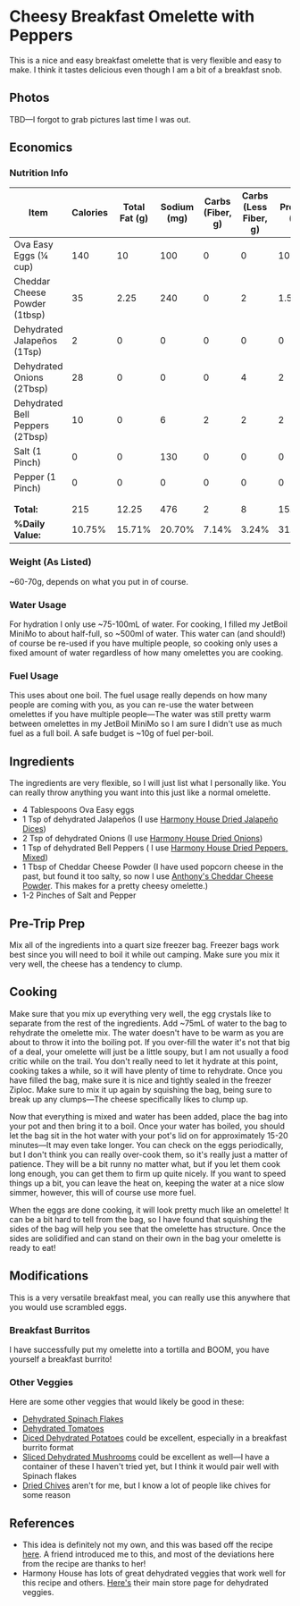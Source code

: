 # Cheesy Breakfast Omelette with Peppers

This is a nice and easy breakfast omelette that is very flexible and easy to make. I think it tastes delicious even though I am a bit of a breakfast snob.

## Photos

TBD—I forgot to grab pictures last time I was out.

## Economics

### Nutrition Info

| Item                            | Calories | Total Fat (g) | Sodium (mg) | Carbs (Fiber, g) | Carbs (Less Fiber, g) | Protein (g) |
|---------------------------------|----------|---------------|-------------|------------------|-----------------------|-------------|
| Ova Easy Eggs (¼ cup)           | 140      | 10            | 100         | 0                | 0                     | 10          |
| Cheddar Cheese Powder (1tbsp)   | 35       | 2.25          | 240         | 0                | 2                     | 1.5         |
| Dehydrated Jalapeños (1Tsp)     | 2        | 0             | 0           | 0                | 0                     | 0           |
| Dehydrated Onions (2Tbsp)       | 28       | 0             | 0           | 0                | 4                     | 2           |
| Dehydrated Bell Peppers (2Tbsp) | 10       | 0             | 6           | 2                | 2                     | 2           |
| Salt (1 Pinch)                  | 0        | 0             | 130         | 0                | 0                     | 0           |
| Pepper (1 Pinch)                | 0        | 0             | 0           | 0                | 0                     | 0           |
|                                 |          |               |             |                  |                       |             |
|                                 |          |               |             |                  |                       |             |
| **Total:**                      | 215      | 12.25         | 476         | 2                | 8                     | 15.5        |
| **%Daily Value:**               | 10.75%   | 15.71%        | 20.70%      | 7.14%            | 3.24%                 | 31.00%      |

### Weight (As Listed)

~60-70g, depends on what you put in of course.

### Water Usage

For hydration I only use ~75-100mL of water. For cooking, I filled my JetBoil MiniMo to about half-full, so ~500ml of water. This water can (and should!) of course be re-used if you have multiple people, so cooking only uses a fixed amount of water regardless of how many omelettes you are cooking.

### Fuel Usage

This uses about one boil. The fuel usage really depends on how many people are coming with you, as you can re-use the water between omelettes if you have multiple people—The water was still pretty warm between omelettes in my JetBoil MiniMo so I am sure I didn't use as much fuel as a full boil. A safe budget is ~10g of fuel per-boil.

## Ingredients

The ingredients are very flexible, so I will just list what I personally like. You can really throw anything you want into this just like a normal omelette.

* 4 Tablespoons Ova Easy eggs
* 1 Tsp of dehydrated Jalapeños (I use [Harmony House Dried Jalapeño Dices](https://www.harmonyhousefoods.com/Dried-Jalapeno-Dices-6-oz_p_1732.html))
* 2 Tsp of dehydrated Onions (I use [Harmony House Dried Onions](https://www.harmonyhousefoods.com/Dried-Onions-14-oz_p_1746.html))
* 1 Tsp of dehydrated Bell Peppers ( I use [Harmony House Dried Peppers, Mixed](https://www.harmonyhousefoods.com/Dried-Peppers-Mixed-10-oz_p_1756.html))
* 1 Tbsp of Cheddar Cheese Powder (I have used popcorn cheese in the past, but found it too salty, so now I use [Anthony's Cheddar Cheese Powder](https://www.anthonysgoods.com/products/anthonys-premium-cheddar-cheese-powder-gluten-free-no-artificial-colors?variant=3765643542558). This makes for a pretty cheesy omelette.)
* 1-2 Pinches of Salt and Pepper

## Pre-Trip Prep

Mix all of the ingredients into a quart size freezer bag. Freezer bags work best since you will need to boil it while out camping. Make sure you mix it very well, the cheese has a tendency to clump.

## Cooking

Make sure that you mix up everything very well, the egg crystals like to separate from the rest of the ingredients. Add ~75mL of water to the bag to rehydrate the omelette mix. The water doesn't have to be warm as you are about to throw it into the boiling pot. If you over-fill the water it's not that big of a deal, your omelette will just be a little soupy, but I am not usually a food critic while on the trail. You don't really need to let it hydrate at this point, cooking takes a while, so it will have plenty of time to rehydrate. Once you have filled the bag, make sure it is nice and tightly sealed in the freezer Ziploc. Make sure to mix it up again by squishing the bag, being sure to break up any clumps—The cheese specifically likes to clump up.

Now that everything is mixed and water has been added, place the bag into your pot and then bring it to a boil. Once your water has boiled, you should let the bag sit in the hot water with your pot's lid on for approximately 15-20 minutes—It may even take longer. You can check on the eggs periodically, but I don't think you can really over-cook them, so it's really just a matter of patience. They will be a bit runny no matter what, but if you let them cook long enough, you can get them to firm up quite nicely. If you want to speed things up a bit, you can leave the heat on, keeping the water at a nice slow simmer, however, this will of course use more fuel.

When the eggs are done cooking, it will look pretty much like an omelette! It can be a bit hard to tell from the bag, so I have found that squishing the sides of the bag will help you see that the omelette has structure. Once the sides are solidified and can stand on their own in the bag your omelette is ready to eat!

## Modifications

This is a very versatile breakfast meal, you can really use this anywhere that you would use scrambled eggs.

### Breakfast Burritos

I have successfully put my omelette into a tortilla and BOOM, you have yourself a breakfast burrito!

### Other Veggies

Here are some other veggies that would likely be good in these:

* [Dehydrated Spinach Flakes](https://www.harmonyhousefoods.com/Dried-Spinach-Flakes-4-oz_p_1768.html)
* [Dehydrated Tomatoes](https://www.harmonyhousefoods.com/Tomatoes_c_25.html)
* [Diced Dehydrated Potatoes](https://www.harmonyhousefoods.com/Potatoes_c_22.html) could be excellent, especially in a breakfast burrito format
* [Sliced Dehydrated Mushrooms](https://www.harmonyhousefoods.com/Mushrooms_c_18.html) could be excellent as well—I have a container of these I haven't tried yet, but I think it would pair well with Spinach flakes
* [Dried Chives](https://www.harmonyhousefoods.com/Chives_c_71.html) aren't for me, but I know a lot of people like chives for some reason

## References

* This idea is definitely not my own, and this was based off the recipe [here](https://www.trail.recipes/recipes/steamed-spinach-omelette/). A friend introduced me to this, and most of the deviations here from the recipe are thanks to her!
* Harmony House has lots of great dehydrated veggies that work well for this recipe and others. [Here's](https://www.harmonyhousefoods.com/Dried-Vegetables_c_1.html) their main store page for dehydrated veggies.
